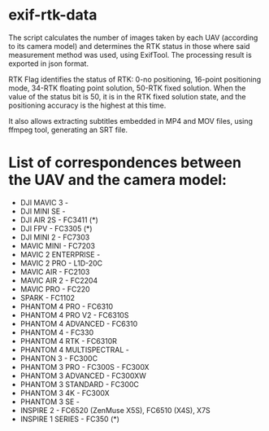 # exif-rtk-data
The script calculates the number of images taken by each UAV (according to its camera model) and determines the RTK status in those where said measurement method was used, using ExifTool. The processing result is exported in json format.

RTK Flag identifies the status of RTK: 0-no positioning, 16-point positioning mode, 34-RTK floating point solution, 50-RTK fixed solution.
When the value of the status bit is 50, it is in the RTK fixed solution state, and the positioning accuracy is the highest at this time.

It also allows extracting subtitles embedded in MP4 and MOV files, using ffmpeg tool, generating an SRT file.



# List of correspondences between the UAV and the camera model:
- DJI MAVIC 3 - 
- DJI MINI SE -   
- DJI AIR 2S - FC3411 (*)
- DJI FPV - FC3305  (*)
- DJI MINI 2 - FC7303 
- MAVIC MINI - FC7203
- MAVIC 2 ENTERPRISE - 
- MAVIC 2 PRO - L1D-20C
- MAVIC AIR - FC2103 
- MAVIC AIR 2 - FC2204 
- MAVIC PRO - FC220
- SPARK - FC1102 
- PHANTOM 4 PRO - FC6310
- PHANTOM 4 PRO V2 - FC6310S
- PHANTOM 4 ADVANCED - FC6310  
- PHANTOM 4 - FC330
- PHANTOM 4 RTK - FC6310R
- PHANTOM 4 MULTISPECTRAL - 
- PHANTON 3 - FC300C  
- PHANTOM 3 PRO - FC300S - FC300X
- PHANTOM 3 ADVANCED - FC300XW
- PHANTOM 3 STANDARD - FC300C
- PHANTOM 3 4K - FC300X 
- PHANTOM 3 SE - 
- INSPIRE 2 -  FC6520 (ZenMuse X5S), FC6510 (X4S),  X7S 
- INSPIRE 1 SERIES - FC350 (*)